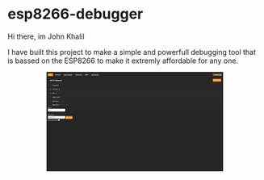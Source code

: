 # esp8266-debugger

Hi there, im John Khalil

I have built this project to make a simple and powerfull debugging tool that is bassed on the ESP8266 to make it extremly affordable for any one.


<p align="center">
  <img src="https://raw.githubusercontent.com/John-Khalil/esp8266-debugger/main/pics/scan%20for%20wifi.jpg" width="350" title="hover text">
</p>
